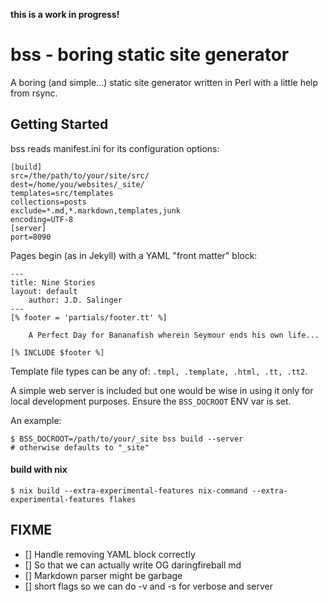 **this is a work in progress!**

# bss - boring static site generator

A boring (and simple...) static site generator written in Perl with a little help from rsync.

## Getting Started

bss reads manifest.ini for its configuration options:
	
	[build]
	src=/the/path/to/your/site/src/
	dest=/home/you/websites/_site/
	templates=src/templates
	collections=posts
	exclude=*.md,*.markdown,templates,junk
	encoding=UTF-8
	[server]
	port=8090

Pages begin (as in Jekyll) with a YAML "front matter" block:  

	---
	title: Nine Stories
	layout: default 
        author: J.D. Salinger 
	---
	[% footer = 'partials/footer.tt' %]

		A Perfect Day for Bananafish wherein Seymour ends his own life...

	[% INCLUDE $footer %]

Template file types can be any of: `.tmpl, .template, .html, .tt, .tt2`.

A simple web server is included but one would be wise in using it only for local development purposes.
Ensure the `BSS_DOCROOT` ENV var is set.

An example:

```
$ BSS_DOCROOT=/path/to/your/_site bss build --server
# otherwise defaults to "_site"
```

#### build with nix
```
$ nix build --extra-experimental-features nix-command --extra-experimental-features flakes
```

## FIXME
- [] Handle removing YAML block correctly
- [] So that we can actually write OG daringfireball md
- [] Markdown parser might be garbage 
- [] short flags so we can do -v and -s for verbose and server
